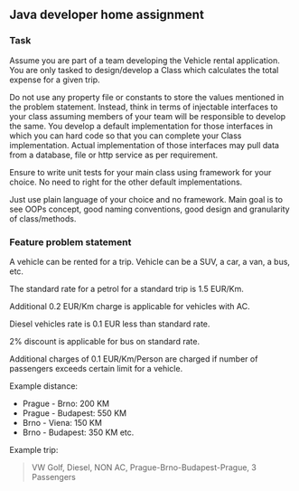 ## Java developer home assignment
### Task
Assume you are part of a team developing the Vehicle rental application. You are only tasked to
design/develop a Class which calculates the total expense for a given trip.

Do not use any property file or constants to store the values mentioned in the problem statement.
Instead, think in terms of injectable interfaces to your class assuming members of your team will be
responsible to develop the same. You develop a default implementation for those interfaces in which
you can hard code so that you can complete your Class implementation. Actual implementation of those
interfaces may pull data from a database, file or http service as per requirement.

Ensure to write unit tests for your main class using framework for your choice. No need to right for the
other default implementations.

Just use plain language of your choice and no framework. Main goal is to see OOPs concept, good
naming conventions, good design and granularity of class/methods.

### Feature problem statement
A vehicle can be rented for a trip. Vehicle can be a SUV, a car, a van, a bus, etc.

The standard rate for a petrol for a standard trip is 1.5 EUR/Km.

Additional 0.2 EUR/Km charge is applicable for vehicles with AC.

Diesel vehicles rate is 0.1 EUR less than standard rate.

2% discount is applicable for bus on standard rate.

Additional charges of 0.1 EUR/Km/Person are charged if number of passengers exceeds certain limit for
a vehicle.

Example distance:
* Prague - Brno: 200 KM
* Prague - Budapest: 550 KM
* Brno - Viena: 150 KM
* Brno - Budapest: 350 KM etc.

Example trip: 
> VW Golf, Diesel, NON AC, Prague-Brno-Budapest-Prague, 3 Passengers